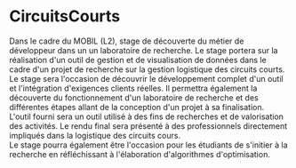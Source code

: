 # CircuitsCourts

Dans le cadre du MOBIL (L2), stage de découverte du métier de développeur dans un un laboratoire de recherche. Le stage portera sur la réalisation d'un outil de gestion et de visualisation de données dans le cadre d'un projet de recherche sur la gestion logistique des circuits courts.
Le stage sera l'occasion de découvrir le développement complet d'un outil et l'intégration d'exigences clients réelles. Il permettra également la découverte du fonctionnement d'un laboratoire de recherche et des différentes étapes allant de la conception d'un projet  à sa finalisation.  
L'outil fourni sera un outil utilisé à des fins de recherches et de valorisation des activités. Le rendu final sera présenté à des professionnels directement impliqués dans la logistique des circuits cours.  
Le stage pourra également être l'occasion pour les étudiants de s'initier à la recherche en réfléchissant à l'élaboration d'algorithmes d'optimisation.
